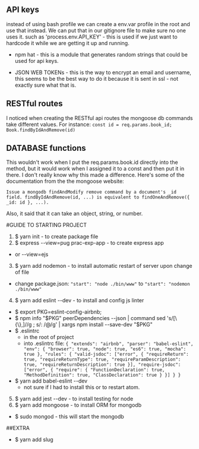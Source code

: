 ## API keys
instead of using bash profile we can create a env.var profile in the root and use that instead. We can put that in our gitignore file to make sure no one uses it.
such as 'process.env.API_KEY' - this is used if we just want to hardcode it while we are getting it up and running.

- npm hat - this is a module that generates random strings that could be used for api keys.

- JSON WEB TOKENs - this is the way to encrypt an email and username, this seems to be the best way to do it because it is sent in ssl - not exactly sure what that is.

## RESTful routes
I noticed when creating the RESTful api routes the mongoose db commands take different values. For instance:
`const id = req.params.book_id;
Book.findByIdAndRemove(id)`

## DATABASE functions
This wouldn't work when I put the req.params.book.id directly into the method, but it would work when I assigned it to a const and then put it in there. I don't really know why this made a difference. Here's some of the documentation from the the mongoose website:

`Issue a mongodb findAndModify remove command by a document's _id field. findByIdAndRemove(id, ...) is equivalent to findOneAndRemove({ _id: id }, ...).`

Also, it said that it can take an object, string, or number.



#GUIDE TO STARTING PROJECT

1) $ yarn init - to create package file
2) $ express --view=pug prac-exp-app - to create express app
  - or --view=ejs
3) $ yarn add nodemon - to install automatic restart of server upon change of file
  - change package.json: `"start": "node ./bin/www"` to `"start": "nodemon ./bin/www"`
4) $ yarn add eslint --dev - to install and config js linter
  - $ export PKG=eslint-config-airbnb;
  - $ npm info "$PKG" peerDependencies --json | command sed 's/[\{\},]//g ; s/: /@/g' | xargs npm install --save-dev "$PKG"
  - $ .eslintrc
    - in the root of project
    - into .eslintrc file: `{
          "extends": "airbnb",
          "parser": "babel-eslint",
          "env": {
            "browser": true,
            "node": true,
            "es6": true,
            "mocha": true
          },
          "rules": {
            "valid-jsdoc": ["error", {
              "requireReturn": true,
              "requireReturnType": true,
              "requireParamDescription": true,
              "requireReturnDescription": true
            }],
            "require-jsdoc": ["error", {
                "require": {
                    "FunctionDeclaration": true,
                    "MethodDefinition": true,
                    "ClassDeclaration": true
                }
            }]
          }
        }`
  - $ yarn add babel-eslint --dev
    - not sure if I had to install this or to restart atom.
5) $ yarn add jest --dev - to install testing for node
6) $ yarn add mongoose - to install ORM for mongodb
  - $ sudo mongod - this will start the mongodb


##EXTRA
- $ yarn add slug
